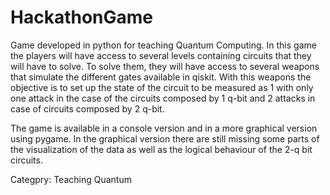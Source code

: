 # HackathonGame

Game developed in python for teaching Quantum Computing. In this game the players will have access to several levels containing circuits 
that they will have to solve. To solve them, they will have access to several weapons that simulate the different gates available in qiskit.
With this weapons the objective is to set up the state of the circuit to be measured as 1 with only one attack in the case of the circuits
composed by 1 q-bit and 2 attacks in case of circuits composed by 2 q-bit.

The game is available in a console version and in a more graphical version using pygame. In the graphical version there are still missing
some parts of the visualization of the data as well as the logical behaviour of the 2-q bit circuits.

Categpry: Teaching Quantum
